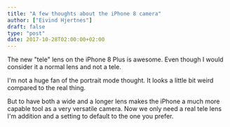 ```yaml
---
title: "A few thoughts about the iPhone 8 camera"
author: ["Eivind Hjertnes"]
draft: false
type: "post"
date: 2017-10-28T02:00:00+02:00
---
```


The new "tele" lens on the iPhone 8 Plus is awesome. Even though I would
consider it a normal lens and not a tele.

I'm not a huge fan of the portrait mode thought. It looks a little bit
weird compared to the real thing.

But to have both a wide and a longer lens makes the iPhone a much more
capable tool as a very versatile camera. Now we only need a real tele
lens I'm addition and a setting to default to the one you prefer.
